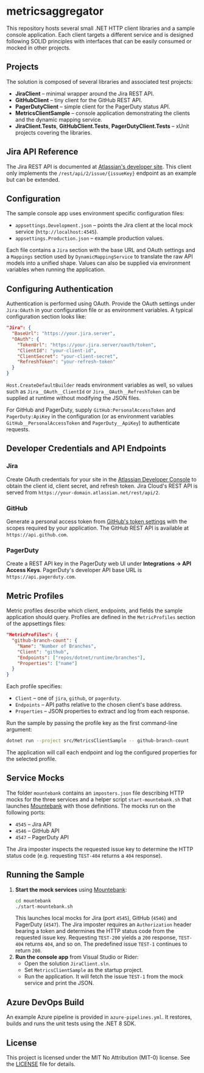 # metricsaggregator

This repository hosts several small .NET HTTP client libraries and a sample console application. Each client targets a different service and is designed following SOLID principles with interfaces that can be easily consumed or mocked in other projects.

## Projects

The solution is composed of several libraries and associated test projects:

- **JiraClient** – minimal wrapper around the Jira REST API.
- **GitHubClient** – tiny client for the GitHub REST API.
- **PagerDutyClient** – simple client for the PagerDuty status API.
- **MetricsClientSample** – console application demonstrating the clients and the dynamic mapping service.
- **JiraClient.Tests**, **GitHubClient.Tests**, **PagerDutyClient.Tests** – xUnit projects covering the libraries.

## Jira API Reference

The Jira REST API is documented at [Atlassian's developer site](https://developer.atlassian.com/cloud/jira/platform/rest/v2/intro/). This client only implements the `/rest/api/2/issue/{issueKey}` endpoint as an example but can be extended.

## Configuration

The sample console app uses environment specific configuration files:

- `appsettings.Development.json` – points the Jira client at the local mock service (`http://localhost:4545`).
- `appsettings.Production.json` – example production values.

Each file contains a `Jira` section with the base URL and OAuth settings and a
`Mappings` section used by `DynamicMappingService` to translate the raw API
models into a unified shape. Values can also be supplied via environment
variables when running the application.

## Configuring Authentication

Authentication is performed using OAuth. Provide the OAuth settings under
`Jira:OAuth` in your configuration file or as environment variables. A typical
configuration section looks like:

```json
"Jira": {
  "BaseUrl": "https://your.jira.server",
  "OAuth": {
    "TokenUrl": "https://your.jira.server/oauth/token",
    "ClientId": "your-client-id",
    "ClientSecret": "your-client-secret",
    "RefreshToken": "your-refresh-token"
  }
}
```

`Host.CreateDefaultBuilder` reads environment variables as well, so values such
as `Jira__OAuth__ClientId` or `Jira__OAuth__RefreshToken` can be supplied at
runtime without modifying the JSON files.

For GitHub and PagerDuty, supply `GitHub:PersonalAccessToken` and `PagerDuty:ApiKey`
in the configuration (or as environment variables `GitHub__PersonalAccessToken`
and `PagerDuty__ApiKey`) to authenticate requests.

## Developer Credentials and API Endpoints

### Jira

Create OAuth credentials for your site in the
[Atlassian Developer Console](https://developer.atlassian.com/console/myapps/)
to obtain the client id, client secret, and refresh token. Jira Cloud's REST
API is served from `https://your-domain.atlassian.net/rest/api/2`.

### GitHub

Generate a personal access token from
[GitHub's token settings](https://github.com/settings/tokens) with the scopes
required by your application. The GitHub REST API is available at
`https://api.github.com`.

### PagerDuty

Create a REST API key in the PagerDuty web UI under
**Integrations → API Access Keys**. PagerDuty's developer API base URL is
`https://api.pagerduty.com`.

## Metric Profiles

Metric profiles describe which client, endpoints, and fields the sample
application should query. Profiles are defined in the `MetricProfiles`
section of the appsettings files:

```json
"MetricProfiles": {
  "github-branch-count": {
    "Name": "Number of Branches",
    "Client": "github",
    "Endpoints": ["repos/dotnet/runtime/branches"],
    "Properties": ["name"]
  }
}
```

Each profile specifies:

- `Client` – one of `jira`, `github`, or `pagerduty`.
- `Endpoints` – API paths relative to the chosen client's base address.
- `Properties` – JSON properties to extract and log from each response.

Run the sample by passing the profile key as the first command-line argument:

```bash
dotnet run --project src/MetricsClientSample -- github-branch-count
```

The application will call each endpoint and log the configured properties for
the selected profile.

## Service Mocks

The folder `mountebank` contains an `imposters.json` file describing HTTP mocks
for the three services and a helper script `start-mountebank.sh` that launches
[Mountebank](http://www.mbtest.org/) with those definitions. The mocks run on
the following ports:

- `4545` – Jira API
- `4546` – GitHub API
- `4547` – PagerDuty API

The Jira imposter inspects the requested issue key to determine the HTTP status
code (e.g. requesting `TEST-404` returns a `404` response).

## Running the Sample

1. **Start the mock services** using [Mountebank](http://www.mbtest.org/):
   ```bash
   cd mountebank
   ./start-mountebank.sh
   ```
   This launches local mocks for Jira (port `4545`), GitHub (`4546`) and
   PagerDuty (`4547`). The Jira imposter requires an `Authorization` header
   bearing a token and determines the HTTP status code from the requested issue
   key. Requesting `TEST-200` yields a `200` response, `TEST-404` returns `404`,
   and so on. The predefined issue `TEST-1` continues to return `200`.
2. **Run the console app** from Visual Studio or Rider:
   - Open the solution `JiraClient.sln`.
   - Set `MetricsClientSample` as the startup project.
   - Run the application. It will fetch the issue `TEST-1` from the mock service and print the JSON.

## Azure DevOps Build

An example Azure pipeline is provided in `azure-pipelines.yml`. It restores, builds and runs the unit tests using the .NET 8 SDK.


## License

This project is licensed under the MIT No Attribution (MIT-0) license. See the [LICENSE](LICENSE) file for details.
